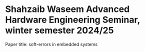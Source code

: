 # Shahzaib Waseem Advanced Hardware Engineering Seminar, winter semester 2024/25

Paper title: soft-errors in embedded systems

